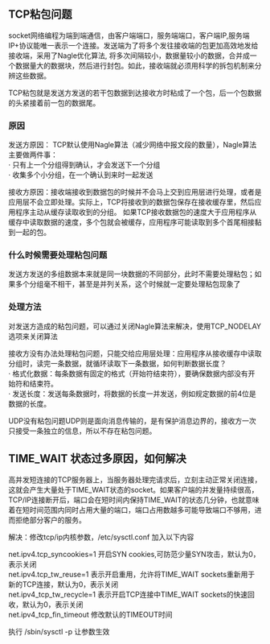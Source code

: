 ## TCP粘包问题

socket网络编程为端到端通信，由客户端端口，服务端端口，客户端IP,服务端IP+协议能唯一表示一个连接。发送端为了将多个发往接收端的包更加高效地发给接收端，采用了Nagle优化算法,
将多次间隔较小，数据量较小的数据，合并成一个数据量大的数据块，然后进行封包。如此，接收端就必须用科学的拆包机制来分辨这些数据。

TCP粘包就是发送方发送的若干包数据到达接收方时粘成了一个包，后一个包数据的头紧接着前一包的数据尾。

### 原因

发送方原因： TCP默认使用Nagle算法（减少网络中报文段的数量），Nagle算法主要做两件事：\
· 只有上一个分组得到确认，才会发送下一个分组\
· 收集多个小分组，在一个确认到来时一起发送

接收方原因：接收端接收到数据包的时候并不会马上交到应用层进行处理，或者是应用层不会立即处理。实际上，TCP将接收到的数据包保存在接收缓存里，然后应用程序主动从缓存读取收到的分组。
如果TCP接收数据包的速度大于应用程序从缓存中读取数据的速度，多个包就会被缓存，应用程序可能读取到多个首尾相接黏到一起的包。

### 什么时候需要处理粘包问题

发送方发送的多组数据本来就是同一块数据的不同部分，此时不需要处理粘包；如果多个分组毫不相干，甚至是并列关系，这个时候就一定要处理粘包现象了

### 处理方法

对发送方造成的粘包问题，可以通过关闭Nagle算法来解决，使用TCP_NODELAY选项来关闭算法

接收方没有办法处理粘包问题，只能交给应用层处理：应用程序从接收缓存中读取分组时，读完一条数据，就循环读取下一条数据，如何判断数据长度？\
· 格式化数据：每条数据有固定的格式（开始符结束符），要确保数据内部没有开始符和结束符。\
· 发送长度：发送每条数据时，将数据的长度一并发送，例如规定数据的前4位是数据的长度。

UDP没有粘包问题UDP则是面向消息传输的，是有保护消息边界的，接收方一次只接受一条独立的信息，所以不存在粘包问题。

## TIME_WAIT 状态过多原因，如何解决

高并发短连接的TCP服务器上，当服务器处理完请求后，立刻主动正常关闭连接，这就会产生大量处于TIME_WAIT状态的socket。如果客户端的并发量持续很高，TCP/IP连接断开后，端口会在短时间内保持TIME_WAIT的状态几分钟，也就意味着在短时间范围内同时占用大量的端口，端口占用数越多可能导致端口不够用，进而拒绝部分客户的服务。

解决：修改tcp/ip内核参数，/etc/sysctl.conf  加入以下内容

net.ipv4.tcp_syncookies=1  开启SYN cookies,可防范少量SYN攻击，默认为0，表示关闭\
net.ipv4.tcp_tw_reuse=1  表示开启重用，允许将TIME_WAIT sockets重新用于新的TCP连接，默认为0，表示关闭\
net.ipv4_tcp_tw_recycle=1  表示开启TCP连接中TIME_WAIT sockets的快速回收，默认为0，表示关闭\
net.ipv4_tcp_fin_timeout 修改默认的TIMEOUT时间

执行 /sbin/sysctl -p 让参数生效

